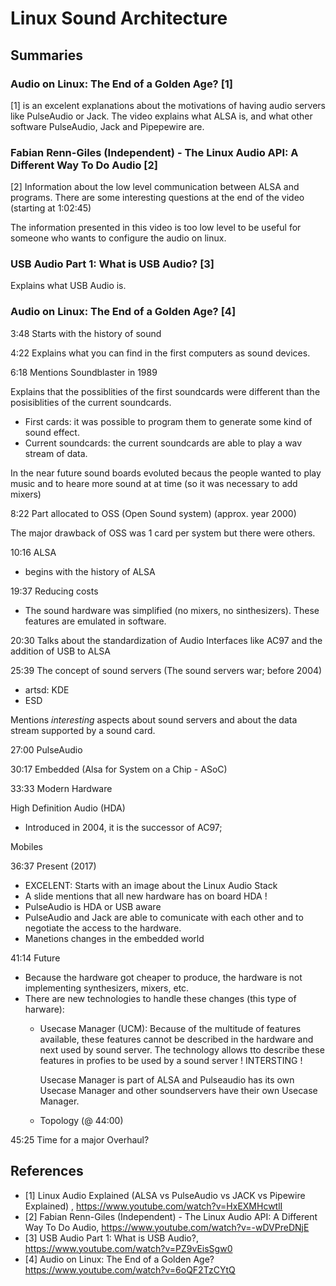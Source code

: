 # Linux Sound Architecture

## Summaries

### Audio on Linux: The End of a Golden Age? [1]

[1] is an excelent explanations about the motivations of having audio servers like PulseAudio or Jack. The video
explains what ALSA is, and what other software PulseAudio, Jack and Pipepewire are.

### Fabian Renn-Giles (Independent) - The Linux Audio API: A Different Way To Do Audio [2]

[2] Information about the low level communication between ALSA and programs. There are some interesting questions at the end of the video (starting at 1:02:45)

The information presented in this video is too low level to be useful for someone who wants to configure the audio on linux.

###  USB Audio Part 1: What is USB Audio? [3]

Explains what USB Audio is.

### Audio on Linux: The End of a Golden Age? [4]

3:48 Starts with the history of sound

4:22 Explains what you can find in the first computers as sound devices.

6:18 Mentions Soundblaster in 1989

  Explains that the possiblities of the first soundcards were different than
  the posisiblities of the current soundcards.

  - First cards: it was possible to program them to generate some kind of sound effect.
  - Current soundcards: the current soundcards are able to play a wav stream of data.

In the near future sound boards evoluted becaus the people wanted to play music and to
heare more sound at at time (so it was necessary to add mixers)

8:22 Part allocated to OSS (Open Sound system) (approx. year 2000)

The major drawback of OSS was 1 card per system but there were others.

10:16 ALSA

  - begins with the history of ALSA

19:37 Reducing costs

   - The sound hardware was simplified (no mixers, no sinthesizers). These
     features are emulated in software.

20:30 Talks about the standardization of Audio Interfaces like AC97 and
the addition of USB to ALSA

25:39 The concept of sound servers (The sound servers war; before 2004)

   - artsd: KDE
   - ESD

   Mentions *interesting* aspects about sound servers and about the data
   stream supported by a sound card.

27:00 PulseAudio

30:17 Embedded (Alsa for System on a Chip - ASoC)

33:33 Modern Hardware

   High Definition Audio (HDA)

   - Introduced in 2004, it is the successor of AC97;

   Mobiles
   
36:37 Present (2017)
  
  - EXCELENT: Starts with an image about the Linux Audio Stack
  - A slide mentions that all new hardware has on board HDA !
  - PulseAudio is HDA or USB aware
  - PulseAudio and Jack are able to comunicate with each other and to negotiate the access to the hardware.
  - Manetions changes in the embedded world
    
41:14 Future
 
  - Because the hardware got cheaper to produce, the hardware is not implementing synthesizers, mixers, etc.
  - There are new technologies to handle these changes (this type of harware): 
    - Usecase Manager (UCM): Because of the multitude of features available, these
      features cannot be described in the hardware and next used by sound server.
      The technology allows tto describe these features in profies to be used by
      a sound server ! INTERSTING  !
      
      Usecase Manager is part of ALSA and Pulseaudio has its own Usecase Manager and other
      soundservers have their own Usecase Manager.
      
    - Topology (@ 44:00)

45:25 Time for a major Overhaul?



      
      
      

     
## References


- [1] Linux Audio Explained (ALSA vs PulseAudio vs JACK vs Pipewire Explained) , https://www.youtube.com/watch?v=HxEXMHcwtlI
- [2] Fabian Renn-Giles (Independent) - The Linux Audio API: A Different Way To Do Audio, https://www.youtube.com/watch?v=-wDVPreDNjE
- [3] USB Audio Part 1: What is USB Audio?, https://www.youtube.com/watch?v=PZ9vEisSgw0
- [4] Audio on Linux: The End of a Golden Age? https://www.youtube.com/watch?v=6oQF2TzCYtQ



